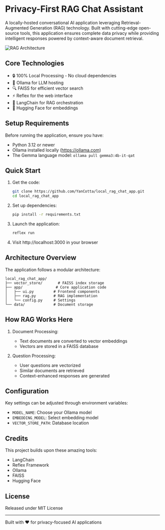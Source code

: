 # Privacy-First RAG Chat Assistant

A locally-hosted conversational AI application leveraging Retrieval-Augmented Generation (RAG) technology. Built with cutting-edge open-source tools, this application ensures complete data privacy while providing intelligent responses powered by context-aware document retrieval.

![RAG Architecture](assets/rag_diagram.png)

## Core Technologies

- 🔒 100% Local Processing - No cloud dependencies
- 🤖 Ollama for LLM hosting
- 🔍 FAISS for efficient vector search
- ⚡ Reflex for the web interface
- 🔗 LangChain for RAG orchestration
- 🤗 Hugging Face for embeddings

## Setup Requirements

Before running the application, ensure you have:

- Python 3.12 or newer
- Ollama installed locally (https://ollama.com)
- The Gemma language model: `ollama pull gemma3:4b-it-qat`

## Quick Start

1. Get the code:

   ```bash
   git clone https://github.com/YanCotta/local_rag_chat_app.git
   cd local_rag_chat_app
   ```

2. Set up dependencies:

   ```bash
   pip install -r requirements.txt
   ```

3. Launch the application:

   ```bash
   reflex run
   ```

4. Visit http://localhost:3000 in your browser

## Architecture Overview

The application follows a modular architecture:

```
local_rag_chat_app/
├── vector_store/       # FAISS index storage
├── app/               # Core application code
│   ├── ui.py         # Frontend components
│   ├── rag.py        # RAG implementation
│   └── config.py     # Settings
└── data/             # Document storage
```

## How RAG Works Here

1. Document Processing:
   - Text documents are converted to vector embeddings
   - Vectors are stored in a FAISS database

2. Question Processing:
   - User questions are vectorized
   - Similar documents are retrieved
   - Context-enhanced responses are generated

## Configuration

Key settings can be adjusted through environment variables:

- `MODEL_NAME`: Choose your Ollama model
- `EMBEDDING_MODEL`: Select embedding model
- `VECTOR_STORE_PATH`: Database location

## Credits

This project builds upon these amazing tools:
- LangChain
- Reflex Framework
- Ollama
- FAISS
- Hugging Face

## License

Released under MIT License

---

Built with ❤️ for privacy-focused AI applications
